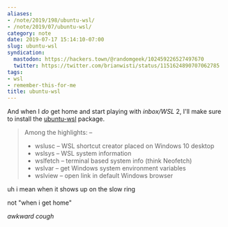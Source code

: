 ```yaml
---
aliases:
- /note/2019/198/ubuntu-wsl/
- /note/2019/07/ubuntu-wsl/
category: note
date: 2019-07-17 15:14:10-07:00
slug: ubuntu-wsl
syndication:
  mastodon: https://hackers.town/@randomgeek/102459226527497670
  twitter: https://twitter.com/brianwisti/status/1151624890707062785
tags:
- wsl
- remember-this-for-me
title: ubuntu-wsl
---
```


And when I *do* get home and start playing with *inbox/WSL* 2, I'll make sure to install the [ubuntu-wsl](https://packages.ubuntu.com/bionic-updates/ubuntu-wsl) package.

 > 
 > Among the highlights: –
 > 
 > * wslusc – WSL shortcut creator placed on Windows 10 desktop
 > * wslsys – WSL system information
 > * wslfetch – terminal based system info (think Neofetch)
 > * wslvar – get Windows system environment variables
 > * wslview – open link in default Windows browser

uh i mean when it shows up on the slow ring

not "when i get home"

*awkward cough*
